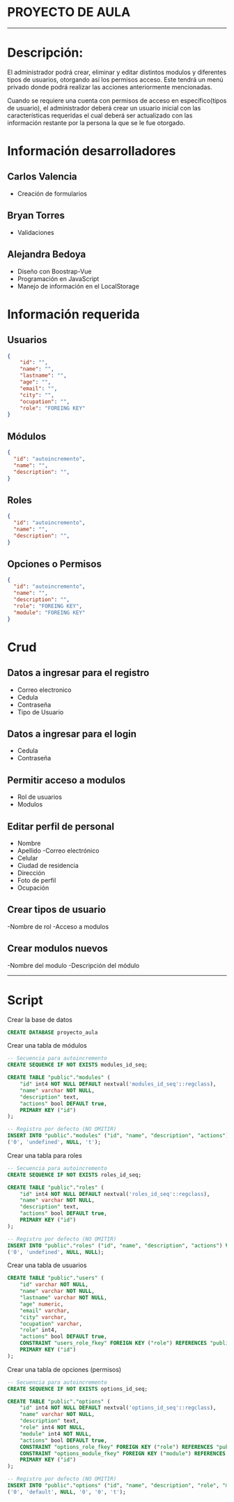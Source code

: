 # PROYECTO DE AULA
___
# Descripción:
El administrador podrá crear, eliminar y editar distintos modulos y diferentes tipos de usuarios, otorgando así los permisos acceso. Este tendrá un menú privado donde podrá realizar las acciones anteriormente mencionadas.

Cuando se requiere una cuenta con permisos de acceso en específico(tipos de usuario), el administrador deberá crear un usuario inicial con las características requeridas el cual deberá ser actualizado con las información restante por la persona la que se le fue otorgado.

# Información desarrolladores
## Carlos Valencia
- Creación de formularios

## Bryan Torres
 - Validaciones

##  Alejandra Bedoya
- Diseño con Boostrap-Vue
- Programación en JavaScript
- Manejo de información en el LocalStorage

# Información requerida

## Usuarios

```json
{
    "id": "",
    "name": "",
    "lastname": "",
    "age": "",
    "email": "",
    "city": "",
    "ocupation": "",
    "role": "FOREING KEY"
}
```

## Módulos

```json
{
  "id": "autoincremento",
  "name": "",
  "description": "",
}
```

## Roles

```json
{
  "id": "autoincremento",
  "name": "",
  "description": "",
}
```

## Opciones o Permisos

```json
{
  "id": "autoincremento",
  "name": "",
  "description": "",
  "role": "FOREING KEY",
  "module": "FOREING KEY"
}
```

# Crud

## Datos a ingresar para el registro

- Correo electronico
- Cedula
- Contraseña
- Tipo de Usuario


## Datos a ingresar para el login

- Cedula
- Contraseña


## Permitir acceso a modulos

- Rol de usuarios
- Modulos


## Editar perfil de personal
- Nombre
- Apellido
-Correo electrónico
- Celular
- Ciudad de residencia
- Dirección
- Foto de perfil
- Ocupación


## Crear tipos de usuario

-Nombre de rol
-Acceso a modulos

## Crear modulos nuevos

-Nombre del modulo
-Descripción del módulo

___

# Script

Crear la base de datos

```sql
CREATE DATABASE proyecto_aula
```

Crear una tabla de módulos

```sql
-- Secuencia para autoincremento
CREATE SEQUENCE IF NOT EXISTS modules_id_seq;

CREATE TABLE "public"."modules" (
    "id" int4 NOT NULL DEFAULT nextval('modules_id_seq'::regclass),
    "name" varchar NOT NULL,
    "description" text,
    "actions" bool DEFAULT true,
    PRIMARY KEY ("id")
);

-- Registro por defecto (NO OMITIR)
INSERT INTO "public"."modules" ("id", "name", "description", "actions") VALUES
('0', 'undefined', NULL, 't');
```

Crear una tabla para roles

```sql
-- Secuencia para autoincremento
CREATE SEQUENCE IF NOT EXISTS roles_id_seq;

CREATE TABLE "public"."roles" (
    "id" int4 NOT NULL DEFAULT nextval('roles_id_seq'::regclass),
    "name" varchar NOT NULL,
    "description" text,
    "actions" bool DEFAULT true,
    PRIMARY KEY ("id")
);

-- Registro por defecto (NO OMITIR)
INSERT INTO "public"."roles" ("id", "name", "description", "actions") VALUES
('0', 'undefined', NULL, NULL);
```

Crear una tabla de usuarios

```sql
CREATE TABLE "public"."users" (
    "id" varchar NOT NULL,
    "name" varchar NOT NULL,
    "lastname" varchar NOT NULL,
    "age" numeric,
    "email" varchar,
    "city" varchar,
    "ocupation" varchar,
    "role" int4,
    "actions" bool DEFAULT true,
    CONSTRAINT "users_role_fkey" FOREIGN KEY ("role") REFERENCES "public"."roles"("id"),
    PRIMARY KEY ("id")
);
```
Crear una tabla de opciones (permisos)

```sql
-- Secuencia para autoincremento
CREATE SEQUENCE IF NOT EXISTS options_id_seq;

CREATE TABLE "public"."options" (
    "id" int4 NOT NULL DEFAULT nextval('options_id_seq'::regclass),
    "name" varchar NOT NULL,
    "description" text,
    "role" int4 NOT NULL,
    "module" int4 NOT NULL,
    "actions" bool DEFAULT true,
    CONSTRAINT "options_role_fkey" FOREIGN KEY ("role") REFERENCES "public"."roles"("id"),
    CONSTRAINT "options_module_fkey" FOREIGN KEY ("module") REFERENCES "public"."modules"("id"),
    PRIMARY KEY ("id")
);

-- Registro por defecto (NO OMITIR)
INSERT INTO "public"."options" ("id", "name", "description", "role", "module", "actions") VALUES
('0', 'default', NULL, '0', '0', 't');
```

